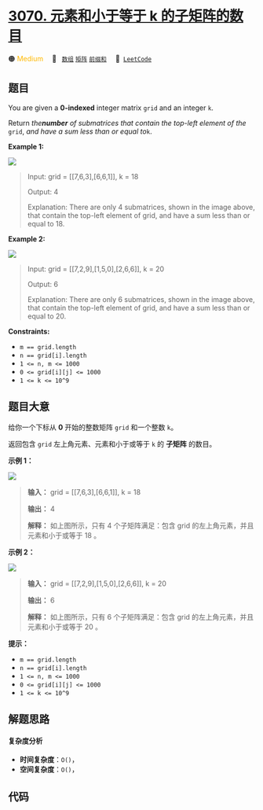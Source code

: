 # [3070. 元素和小于等于 k 的子矩阵的数目](https://leetcode.com/problems/count-submatrices-with-top-left-element-and-sum-less-than-k)

🟠 <font color=#ffb800>Medium</font>&emsp; 🔖&ensp; [`数组`](/tag/array.md) [`矩阵`](/tag/matrix.md) [`前缀和`](/tag/prefix-sum.md)&emsp; 🔗&ensp;[`LeetCode`](https://leetcode.com/problems/count-submatrices-with-top-left-element-and-sum-less-than-k)

## 题目

You are given a **0-indexed** integer matrix `grid` and an integer `k`.

Return _the**number** of submatrices that contain the top-left element of the_
`grid`, _and have a sum less than or equal to_`k`.



**Example 1:**

![](https://assets.leetcode.com/uploads/2024/01/01/example1.png)

> Input: grid = [[7,6,3],[6,6,1]], k = 18
> 
> Output: 4
> 
> Explanation: There are only 4 submatrices, shown in the image above, that contain the top-left element of grid, and have a sum less than or equal to 18.

**Example 2:**

![](https://assets.leetcode.com/uploads/2024/01/01/example21.png)

> Input: grid = [[7,2,9],[1,5,0],[2,6,6]], k = 20
> 
> Output: 6
> 
> Explanation: There are only 6 submatrices, shown in the image above, that contain the top-left element of grid, and have a sum less than or equal to 20.

**Constraints:**

  * `m == grid.length `
  * `n == grid[i].length`
  * `1 <= n, m <= 1000 `
  * `0 <= grid[i][j] <= 1000`
  * `1 <= k <= 10^9`


## 题目大意

给你一个下标从 **0** 开始的整数矩阵 `grid` 和一个整数 `k`。

返回包含 `grid` 左上角元素、元素和小于或等于 `k` 的 **子矩阵** 的数目。



**示例 1：**

![](https://assets.leetcode.com/uploads/2024/01/01/example1.png)

> 
> 
> 
> 
> 
> **输入：** grid = [[7,6,3],[6,6,1]], k = 18
> 
> **输出：** 4
> 
> **解释：** 如上图所示，只有 4 个子矩阵满足：包含 grid 的左上角元素，并且元素和小于或等于 18 。

**示例 2：**

![](https://assets.leetcode.com/uploads/2024/01/01/example21.png)

> 
> 
> 
> 
> 
> **输入：** grid = [[7,2,9],[1,5,0],[2,6,6]], k = 20
> 
> **输出：** 6
> 
> **解释：** 如上图所示，只有 6 个子矩阵满足：包含 grid 的左上角元素，并且元素和小于或等于 20 。
> 
> 



**提示：**

  * `m == grid.length `
  * `n == grid[i].length`
  * `1 <= n, m <= 1000 `
  * `0 <= grid[i][j] <= 1000`
  * `1 <= k <= 10^9`


## 解题思路

#### 复杂度分析

- **时间复杂度**：`O()`，
- **空间复杂度**：`O()`，

## 代码

```javascript

```